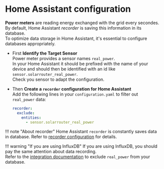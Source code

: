 # Home Assistant configuration

**Power meters** are reading energy exchanged with the grid every secondes.  
By default, Home Assistant *recorder* is saving this information in its database.  
To optimize data storage in Home Assistant, it's essential to configure databases appropriately.

* First **Identify the Target Sensor**  
  Power meter provides a sensor names `real_power`.  
  In your Home Assistant it should be prefixed with the name of your device and should then be identified with an id like `sensor.solarrouter_real_power`.  
  Check you sensor to adapt the configuration.

* Then **Create a `recorder` configuration for Home Assistant**  
  Add the following lines in your `configuration.yaml` to filter out `real_power` data:  

    ```yaml
    recorder:
      exclude:
        entities:
          - sensor.solarrouter_real_power
    ```
!!! note "About recorder"
    Home Assistant `recorder` is constantly saves data in database. Refer to [recorder configuration](https://www.home-assistant.io/integrations/recorder/) for details.


!!! warning "If you are using InfluxDB"
    If you are using InfluxDB, you should pay the same attention about data recording.  
    Refer to the [integration documentation](https://www.home-assistant.io/integrations/influxdb/) to exclude `real_power` from your database.


